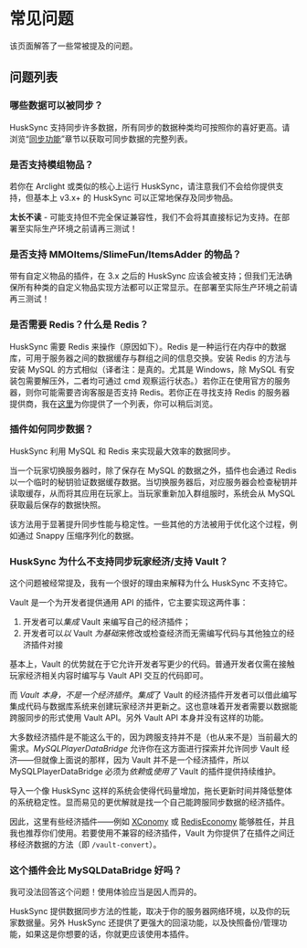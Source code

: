 # 常见问题
该页面解答了一些常被提及的问题。

## 问题列表

### 哪些数据可以被同步？

HuskSync 支持同步许多数据，所有同步的数据种类均可按照你的喜好更高。请浏览“[同步功能](documentation.sync-features.md)”章节以获取可同步数据的完整列表。

### 是否支持模组物品？

若你在 Arclight 或类似的核心上运行 HuskSync，请注意我们不会给你提供支持，但基本上 v3.x+ 的 HuskSync 可以正常地保存及同步物品。

**太长不读** - 可能支持但不完全保证兼容性，我们不会将其直接标记为支持。在部署至实际生产环境之前请再三测试！

### 是否支持 MMOItems/SlimeFun/ItemsAdder 的物品？

带有自定义物品的插件，在 3.x 之后的 HuskSync 应该会被支持；但我们无法确保所有种类的自定义物品实现方法都可以正常显示。在部署至实际生产环境之前请再三测试！

### 是否需要 Redis？什么是 Redis？

HuskSync 需要 Redis 来操作（原因如下）。Redis 是一种运行在内存中的数据库，可用于服务器之间的数据缓存与群组之间的信息交换。安装 Redis 的方法与安装 MySQL 的方式相似（译者注：是真的。尤其是 Windows，除 MySQL 有安装包需要解压外，二者均可通过 cmd 观察运行状态。）若你正在使用官方的服务器，则你可能需要咨询客服是否支持 Redis。若你正在寻找支持 Redis 的服务器提供商，我在[这里](https://william278.net/redis-hosts)为你提供了一个列表，你可以稍后浏览。

### 插件如何同步数据？

HuskSync 利用 MySQL 和 Redis 来实现最大效率的数据同步。

当一个玩家切换服务器时，除了保存在 MySQL 的数据之外，插件也会通过 Redis 以一个临时的秘钥验证数据缓存数据。当切换服务器后，对应服务器会检查秘钥并读取缓存，从而将其应用在玩家上。当玩家重新加入群组服时，系统会从 MySQL 获取最后保存的数据快照。

该方法用于显著提升同步性能与稳定性。一些其他的方法被用于优化这个过程，例如通过 Snappy 压缩序列化的数据。

### HuskSync 为什么不支持同步玩家经济/支持 Vault？

这个问题被经常提及，我有一个很好的理由来解释为什么 HuskSync 不支持它。

Vault 是一个为开发者提供通用 API 的插件，它主要实现这两件事：
1. 开发者可以*集成* Vault 来编写自己的经济插件；
2. 开发者可以*以* Vault *为基础*来修改或检查经济而无需编写代码与其他独立的经济插件对接

基本上，Vault 的优势就在于它允许开发者写更少的代码。普通开发者仅需在接触玩家经济相关内容时编写与 Vault API 交互的代码即可。

而 *Vault 本身，不是一个经济插件*。*集成*了 Vault 的经济插件开发者可以借此编写集成代码与数据库系统来创建玩家经济并更新之。这也意味着开发者需要以数据能跨服同步的形式使用 Vault API。另外 Vault API 本身并没有这样的功能。

大多数经济插件是不能这么干的，因为跨服支持并不是（也从来不是）当前最大的需求。*MySQLPlayerDataBridge* 允许你在这方面进行探索并允许同步 Vault 经济——但就像上面说的那样，因为 Vault 并不是一个经济插件，所以 MySQLPlayerDataBridge 必须为*依赖*或*使用了* Vault 的插件提供持续维护。

导入一个像 HuskSync 这样的系统会使得代码量增加，拖长更新时间并降低整体的系统稳定性。显而易见的更优解就是找一个自己能跨服同步数据的经济插件。

因此，这里有些经济插件——例如 [XConomy](https://github.com/YiC200333/XConomy) 或 [RedisEconomy](https://github.com/Emibergo02/RedisEconomy) 能够胜任，并且我也推荐你们使用。若要使用不兼容的经济插件，Vault 为你提供了在插件之间迁移经济数据的方法（即 `/vault-convert`）。

### 这个插件会比 MySQLDataBridge 好吗？

我可没法回答这个问题！使用体验应当是因人而异的。

HuskSync 提供数据同步方法的性能，取决于你的服务器网络环境，以及你的玩家数据量。另外 HuskSync 还提供了更强大的回滚功能，以及快照备份/管理功能，如果这是你想要的话，你就更应该使用本插件。